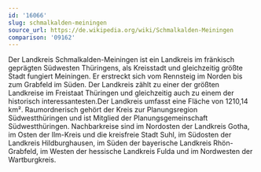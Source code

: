 ```yaml
---
id: '16066'
slug: schmalkalden-meiningen
source_url: https://de.wikipedia.org/wiki/Schmalkalden-Meiningen
comparison: '09162'
---
```


Der Landkreis Schmalkalden-Meiningen ist ein Landkreis im fränkisch geprägten Südwesten Thüringens, als Kreisstadt und gleichzeitig größte Stadt fungiert Meiningen. Er erstreckt sich vom Rennsteig im Norden bis zum Grabfeld im Süden. Der Landkreis zählt zu einer der größten Landkreise im Freistaat Thüringen und gleichzeitig auch zu einem der historisch interessantesten.Der Landkreis umfasst eine Fläche von 1210,14 km². Raumordnerisch gehört der Kreis zur Planungsregion Südwestthüringen und ist Mitglied der Planungsgemeinschaft Südwestthüringen. Nachbarkreise sind im Nordosten der Landkreis Gotha, im Osten der Ilm-Kreis und die kreisfreie Stadt Suhl, im Südosten der Landkreis Hildburghausen, im Süden der bayerische Landkreis Rhön-Grabfeld, im Westen der hessische Landkreis Fulda und im Nordwesten der Wartburgkreis.
